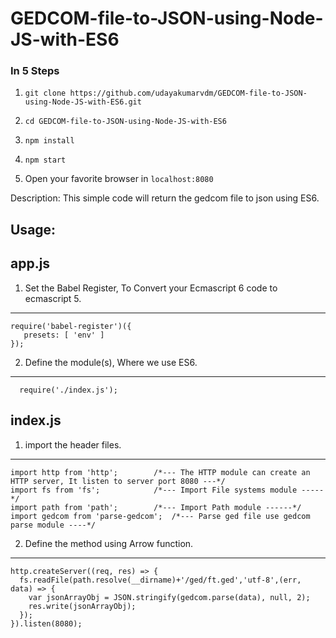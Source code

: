 # GEDCOM-file-to-JSON-using-Node-JS-with-ES6
### In 5 Steps

1. `git clone https://github.com/udayakumarvdm/GEDCOM-file-to-JSON-using-Node-JS-with-ES6.git`

2. `cd GEDCOM-file-to-JSON-using-Node-JS-with-ES6`

3. `npm install`

4. `npm start`

5. Open your favorite browser in `localhost:8080`

Description:
	This simple code will return the gedcom file to json using ES6.

Usage:
------------------
app.js
------------------
1. Set the Babel Register, To Convert your Ecmascript 6 code to ecmascript 5.
---------------------------------------------------
    require('babel-register')({
       presets: [ 'env' ]
    });

2. Define the module(s), Where we use ES6.
------------------------------------------
	  require('./index.js');

index.js
------------------
1. import the header files.
--------------------------------
    import http from 'http'; 	    /*--- The HTTP module can create an HTTP server, It listen to server port 8080 ---*/
    import fs from 'fs'; 		    /*--- Import File systems module -----*/
    import path from 'path';	    /*--- Import Path module ------*/
    import gedcom from 'parse-gedcom';  /*--- Parse ged file use gedcom parse module ----*/

2. Define the method using Arrow function.
--------------------------------------------
    http.createServer((req, res) => {
      fs.readFile(path.resolve(__dirname)+'/ged/ft.ged','utf-8',(err, data) => {
        var jsonArrayObj = JSON.stringify(gedcom.parse(data), null, 2);	
        res.write(jsonArrayObj);
      });
    }).listen(8080);

